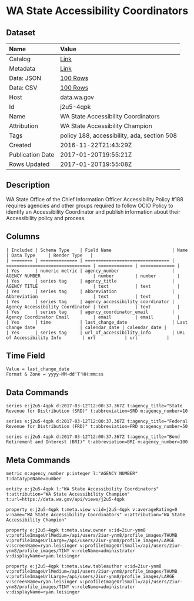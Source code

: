 # WA State Accessibility Coordinators

## Dataset

| Name | Value |
| :--- | :---- |
| Catalog | [Link](https://catalog.data.gov/dataset/wa-state-accessibility-coordinators) |
| Metadata | [Link](https://data.wa.gov/api/views/j2u5-4qpk) |
| Data: JSON | [100 Rows](https://data.wa.gov/api/views/j2u5-4qpk/rows.json?max_rows=100) |
| Data: CSV | [100 Rows](https://data.wa.gov/api/views/j2u5-4qpk/rows.csv?max_rows=100) |
| Host | data.wa.gov |
| Id | j2u5-4qpk |
| Name | WA State Accessibility Coordinators |
| Attribution | WA State Accessibility Champion |
| Tags | policy 188, accessibility, ada, section 508 |
| Created | 2016-11-22T21:43:29Z |
| Publication Date | 2017-01-20T19:55:21Z |
| Rows Updated | 2017-01-20T19:55:08Z |

## Description

WA State Office of the Chief Information Officer Accessibility Policy #188 requires agencies and other groups required to follow OCIO Policy to identify an Accessibility Coordinator and publish information about their Accessibility policy and process.

## Columns

```ls
| Included | Schema Type    | Field Name                       | Name                             | Data Type     | Render Type   |
| ======== | ============== | ================================ | ================================ | ============= | ============= |
| Yes      | numeric metric | agency_number                    | AGENCY NUMBER                    | number        | number        |
| Yes      | series tag     | agency_title                     | AGENCY TITLE                     | text          | text          |
| Yes      | series tag     | abbreviation                     | Abbreviation                     | text          | text          |
| Yes      | series tag     | agency_accessibility_coordinator | Agency Accessibility Coordinator | text          | text          |
| Yes      | series tag     | agency_coordinator_email         | Agency Coordinator Email         | email         | email         |
| Yes      | time           | last_change_date                 | Last change date                 | calendar_date | calendar_date |
| Yes      | series tag     | url_of_accessibility_info        | URL of Accessibility Info        | url           | url           |
```

## Time Field

```ls
Value = last_change_date
Format & Zone = yyyy-MM-dd'T'HH:mm:ss
```

## Data Commands

```ls
series e:j2u5-4qpk d:2017-03-12T12:00:37.367Z t:agency_title="State Revenue for Distribution (SRD)" t:abbreviation=SRD m:agency_number=10

series e:j2u5-4qpk d:2017-03-12T12:00:37.367Z t:agency_title="Federal Revenue for Distribution (FRD)" t:abbreviation=FRD m:agency_number=50

series e:j2u5-4qpk d:2017-03-12T12:00:37.367Z t:agency_title="Bond Retirement and Interest (BRI)" t:abbreviation=BRI m:agency_number=100
```

## Meta Commands

```ls
metric m:agency_number p:integer l:"AGENCY NUMBER" t:dataTypeName=number

entity e:j2u5-4qpk l:"WA State Accessibility Coordinators" t:attribution="WA State Accessibility Champion" t:url=https://data.wa.gov/api/views/j2u5-4qpk

property e:j2u5-4qpk t:meta.view v:id=j2u5-4qpk v:averageRating=0 v:name="WA State Accessibility Coordinators" v:attribution="WA State Accessibility Champion"

property e:j2u5-4qpk t:meta.view.owner v:id=2iur-ynm8 v:profileImageUrlMedium=/api/users/2iur-ynm8/profile_images/THUMB v:profileImageUrlLarge=/api/users/2iur-ynm8/profile_images/LARGE v:screenName=ryan.leisinger v:profileImageUrlSmall=/api/users/2iur-ynm8/profile_images/TINY v:roleName=administrator v:displayName=ryan.leisinger

property e:j2u5-4qpk t:meta.view.tableauthor v:id=2iur-ynm8 v:profileImageUrlMedium=/api/users/2iur-ynm8/profile_images/THUMB v:profileImageUrlLarge=/api/users/2iur-ynm8/profile_images/LARGE v:screenName=ryan.leisinger v:profileImageUrlSmall=/api/users/2iur-ynm8/profile_images/TINY v:roleName=administrator v:displayName=ryan.leisinger
```